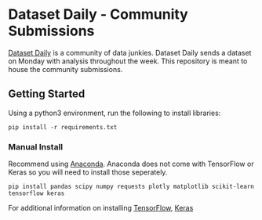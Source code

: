 # Dataset Daily - Community Submissions

[Dataset Daily](https://www.datasetdaily.com) is a community of data junkies. Dataset Daily sends a dataset on Monday with analysis throughout the week. This repository is meant to house the community submissions.

## Getting Started

Using a python3 environment, run the following to install libraries:
```
pip install -r requirements.txt
```

### Manual Install 
Recommend using [Anaconda](https://www.anaconda.com/distribution/). Anaconda does not come with TensorFlow or Keras so you will need to install those seperately. 
```
pip install pandas scipy numpy requests plotly matplotlib scikit-learn tensorflow keras 
```
For additional information on installing [TensorFlow](https://www.tensorflow.org/install), [Keras](https://keras.io/#installation)
